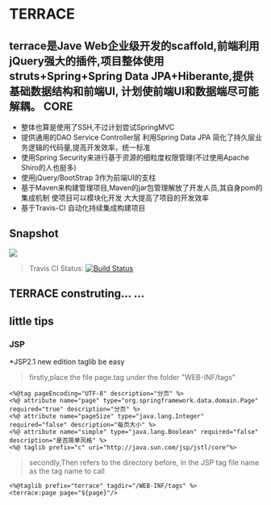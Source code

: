 TERRACE
=======
 terrace是Jave Web企业级开发的scaffold,前端利用jQuery强大的插件,项目整体使用struts+Spring+Spring Data JPA+Hiberante,提供基础数据结构和前端UI,
 计划使前端UI和数据端尽可能解耦。
CORE
------------ 
* 整体也算是使用了SSH,不过计划尝试SpringMVC
* 提供通用的DAO Service Controller层 利用Spring Data JPA 简化了持久层业务逻辑的代码量,提高开发效率，统一标准
* 使用Spring Security来进行基于资源的细粒度权限管理(不过使用Apache Shiro的人也挺多)
* 使用jQuery/BootStrap 3作为前端UI的支柱
* 基于Maven来构建管理项目,Maven的jar包管理解放了开发人员,其自身pom的集成机制 使项目可以模块化开发 大大提高了项目的开发效率
* 基于Travis-CI 自动化持续集成构建项目
	
	
Snapshot
---------------
![](http://ww3.sinaimg.cn/mw690/6e748ab3jw1ec80d9zh3fj211i0h5did.jpg)
> Travis CI Status: [![Build Status](https://travis-ci.org/sdw2330976/terrace.png?branch=master)](https://travis-ci.org/sdw2330976/terrace)
## TERRACE construting... ...
little tips
------------
###  JSP
*JSP2.1 new edition taglib be easy
> firstly,place the file page.tag under the folder "WEB-INF/tags"
```
<%@tag pageEncoding="UTF-8" description="分页" %>
<%@ attribute name="page" type="org.springframework.data.domain.Page" required="true" description="分页" %>
<%@ attribute name="pageSize" type="java.lang.Integer" required="false" description="每页大小" %>
<%@ attribute name="simple" type="java.lang.Boolean" required="false" description="是否简单风格" %>
<%@ taglib prefix="c" uri="http://java.sun.com/jsp/jstl/core"%>
```
> secondly,Then refers to the directory before, in the JSP tag file name as the tag name to call
```
<%@taglib prefix="terrace" tagdir="/WEB-INF/tags" %>
<terrace:page page="${page}"/>
```